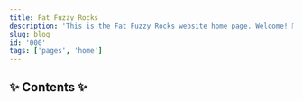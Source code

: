 ```yaml
---
title: Fat Fuzzy Rocks
description: 'This is the Fat Fuzzy Rocks website home page. Welcome! 🐰'
slug: blog
id: '000'
tags: ['pages', 'home']
---
```


## ✨ Contents ✨
